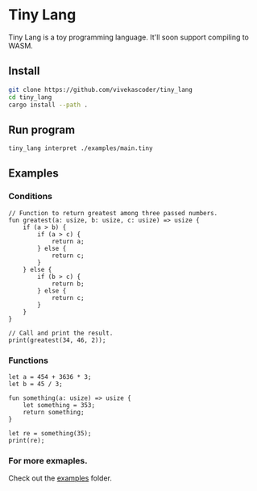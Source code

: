 # Tiny Lang

Tiny Lang is a toy programming language. It'll soon support compiling to WASM.

## Install

```bash
git clone https://github.com/vivekascoder/tiny_lang
cd tiny_lang
cargo install --path .
```

## Run program

```bash
tiny_lang interpret ./examples/main.tiny
```

## Examples

### Conditions

```
// Function to return greatest among three passed numbers.
fun greatest(a: usize, b: usize, c: usize) => usize {
    if (a > b) {
        if (a > c) {
            return a;
        } else {
            return c;
        }
    } else {
        if (b > c) {
            return b;
        } else {
            return c;
        }
    }
}

// Call and print the result.
print(greatest(34, 46, 2));
```

### Functions

```
let a = 454 + 3636 * 3;
let b = 45 / 3;

fun something(a: usize) => usize {
    let something = 353;
    return something;
}

let re = something(35);
print(re);
```

### For more exmaples.

Check out the [examples](./examples/) folder.
